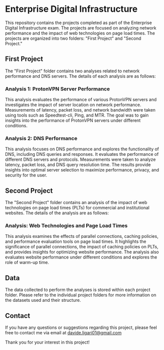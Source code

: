 # Enterprise Digital Infrastructure 
This repository contains the projects completed as part of the Enterprise Digital Infrastructure exam. The projects are focused on analyzing network performance and the impact of web technologies on page load times. The projects are organized into two folders: "First Project" and "Second Project."

## First Project
The "First Project" folder contains two analyses related to network performance and DNS servers. The details of each analysis are as follows:

### Analysis 1: ProtonVPN Server Performance
This analysis evaluates the performance of various ProtonVPN servers and investigates the impact of server location on network performance. Measurements of latency, packet loss, and network bandwidth were taken using tools such as Speedtest-cli, Ping, and MTR. The goal was to gain insights into the performance of ProtonVPN servers under different conditions.

### Analysis 2: DNS Performance
This analysis focuses on DNS performance and explores the functionality of DNS, including DNS queries and responses. It evaluates the performance of different DNS servers and protocols. Measurements were taken to analyze latency, packet loss, and DNS query resolution time. The results provide insights into optimal server selection to maximize performance, privacy, and security for the user.

## Second Project
The "Second Project" folder contains an analysis of the impact of web technologies on page load times (PLTs) for commercial and institutional websites. The details of the analysis are as follows:

### Analysis: Web Technologies and Page Load Times
This analysis examines the effects of parallel connections, caching policies, and performance evaluation tools on page load times. It highlights the significance of parallel connections, the impact of caching policies on PLTs, and provides insights for optimizing website performance. The analysis also evaluates website performance under different conditions and explores the role of warm-up time.

## Data
The data collected to perform the analyses is stored within each project folder. Please refer to the individual project folders for more information on the datasets used and their structure.

## Contact
If you have any questions or suggestions regarding this project, please feel free to contact me via email at davide.ligari01@gmail.com

Thank you for your interest in this project!
